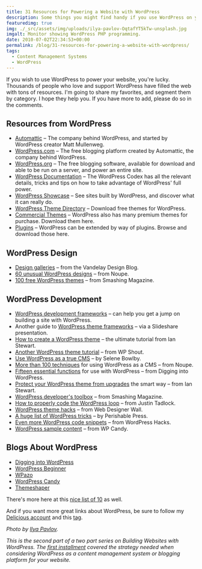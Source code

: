 ```yaml
---
title: 31 Resources for Powering a Website with WordPress
description: Some things you might find handy if you use WordPress on your website.
featuredimg: true
img: ./_src/assets/img/uploads/ilya-pavlov-OqtafYT5kTw-unsplash.jpg
imgalt: Monitor showing WordPress PHP programming.
date: 2010-07-02T22:34:53+00:00
permalink: /blog/31-resources-for-powering-a-website-with-wordpress/
tags:
  - Content Management Systems
  - WordPress
---
```


If you wish to use WordPress to power your website, you're lucky. Thousands of people who love and support WordPress have filled the web with tons of resources. I'm going to share my favorites, and segment them by category. I hope they help you. If you have more to add, please do so in the comments.

## Resources from WordPress

- [Automattic](http://automattic.com/) – The company behind WordPress, and started by WordPress creator Matt Mullenweg.
- [WordPress.com](http://wordpress.com/) – The free blogging platform created by Automattic, the company behind WordPress.
- [WordPress.org](http://wordpress.org/) – The free blogging software, available for download and able to be run on a server, and power an entire site.
- [WordPress Documentation](http://codex.wordpress.org/Main_Page) – The WordPress Codex has all the relevant details, tricks and tips on how to take advantage of WordPress' full power.
- [WordPress Showcase](http://wordpress.org/showcase/) – See sites built by WordPress, and discover what it can really do.
- [WordPress Theme Directory](http://wordpress.org/extend/themes/) – Download free themes for WordPress.
- [Commercial Themes](http://wordpress.org/extend/themes/commercial/) – WordPress also has many premium themes for purchase. Download them here.
- [Plugins](http://wordpress.org/extend/plugins/) – WordPress can be extended by way of plugins. Browse and download those here.

## WordPress Design

- [Design galleries](http://vandelaydesign.com/blog/wordpress/design-inspiration/) – from the Vandelay Design Blog.
- [60 unusual WordPress designs](http://www.noupe.com/wordpress/60-unusual-wp-blog-designs.html) – from Noupe.
- [100 free WordPress themes](http://www.smashingmagazine.com/2009/05/18/100-amazing-free-wordpress-themes-for-2009/) – from Smashing Magazine.

## WordPress Development

- [WordPress development frameworks](http://www.smashingmagazine.com/2009/05/27/wordpress-theme-development-frameworks/) – can help you get a jump on building a site with WordPress.
- Another guide to [WordPress theme frameworks](http://www.slideshare.net/eddiejohnston/wordpress-theme-frameworks-3385742) – via a Slideshare presentation.
- [How to create a WordPress theme](http://themeshaper.com/wordpress-themes-templates-tutorial/) – the ultimate tutorial from Ian Stewart.
- [Another WordPress theme tutorial](http://wpshout.com/wordpress-theme-design-basics/) – from WP Shout.
- [Use WordPress as a true CMS](http://www.idesignstudios.com/blog/web-design/wordpress-as-cms/) – by Selene Bowlby.
- [More than 100 techniques](http://www.noupe.com/wordpress/powerful-cms-using-wordpress.html) for using WordPress as a CMS – from Noupe.
- [Fifteen essential functions](http://digwp.com/2010/03/wordpress-functions-php-template-custom-functions/) for use with WordPress – from Digging into WordPress.
- [Protect your WordPress theme from upgrades](http://themeshaper.com/how-to-protect-your-wordpress-theme-against-upgrades/) the smart way – from Ian Stewart.
- [WordPress developer's toolbox](http://www.smashingmagazine.com/2008/09/15/wordpress-developers-toolbox/) – from Smashing Magazine.
- [How to properly code the WordPress loop](http://justintadlock.com/archives/2009/01/23/coding-the-wordpress-loop) – from Justin Tadlock.
- [WordPress theme hacks](http://www.webdesignerwall.com/tutorials/wordpress-theme-hacks/) – from Web Designer Wall.
- [A huge list of WordPress tricks](http://perishablepress.com/press/2009/12/01/stupid-wordpress-tricks/) – by Perishable Press.
- [Even more WordPress code snippets](http://wphacks.com/huge-compilation-of-wordpress-code/) – from WordPress Hacks.
- [WordPress sample content](http://wpcandy.com/articles/easier-theme-development-with-the-sample-post-collection.html) – from WP Candy.

## Blogs About WordPress

- [Digging into WordPress](http://digwp.com/)
- [WordPress Beginner](http://www.wpbeginner.com/)
- [WPazo](http://wpazo.com/)
- [WordPress Candy](http://wpcandy.com/)
- [Themeshaper](http://themeshaper.com/)

There's more here at this [nice list of 10](http://wellmedicated.com/observational/10-wordpress-blogs-you-should-be-reading/) as well.

And if you want more great links about WordPress, be sure to follow my [Delicious account](http://delicious.com/DavidAKennedy) and this [tag](http://delicious.com/DavidAKennedy/Wordpress).

_Photo by [Ilya Pavlov](https://unsplash.com/photos/OqtafYT5kTw)._

_This is the second part of a two part series on Building Websites with WordPress. The_ [_first installment_](http://davidakennedy.com/2010/06/18/to-use-wordpress-or-to-not-use-wordpress/) _covered the strategy needed when considering WordPress as a content management system or blogging platform for your website._
